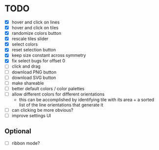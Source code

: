 # TODO

- [x] hover and click on lines
- [x] hover and click on tiles
- [x] randomize colors button
- [x] rescale tiles slider
- [x] select colors
- [x] reset selection button
- [x] keep size constant across symmetry
- [x] fix select bugs for offset 0
- [ ] click and drag
- [ ] download PNG button
- [ ] download SVG button
- [ ] make shareable
- [ ] better default colors / color palettes
- [ ] allow different colors for different orientations
	- this can be accomplished by identifying tile with its area + a sorted list of the line orientations that generate it
- [ ] can clicking be more obvious?
- [ ] improve settings UI

## Optional
- [ ] ribbon mode?


